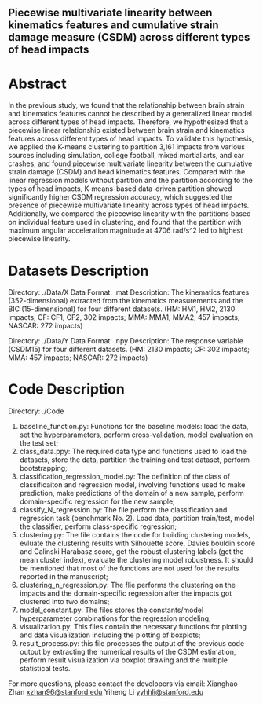 ## Piecewise multivariate linearity between kinematics features and cumulative strain damage measure (CSDM) across different types of head impacts
# Abstract
In the previous study, we found that the relationship between brain strain and kinematics features cannot be described by a generalized linear model across different types of head impacts. Therefore, we hypothesized that a piecewise linear relationship existed between brain strain and kinematics features across different types of head impacts. To validate this hypothesis, we applied the K-means clustering to partition 3,161 impacts from various sources including simulation, college football, mixed martial arts, and car crashes, and found piecewise multivariate linearity between the cumulative strain damage (CSDM) and head kinematics features. Compared with the linear regression models without partition and the partition according to the types of head impacts, K-means-based data-driven partition showed significantly higher CSDM regression accuracy, which suggested the presence of piecewise multivariate linearity across types of head impacts. Additionally, we compared the piecewise linearity with the partitions based on individual feature used in clustering, and found that the partition with maximum angular acceleration magnitude at 4706 rad/s^2 led to highest piecewise linearity.

# Datasets Description
Directory: ./Data/X 
Data Format: .mat
Description: The kinematics features (352-dimensional) extracted from the kinematics measurements and the BIC (15-dimensional) for four different datasets. (HM: HM1, HM2, 2130 impacts; CF: CF1, CF2, 302 impacts; MMA: MMA1, MMA2, 457 impacts; NASCAR: 272 impacts)

Directory: ./Data/Y
Data Format: .npy
Description: The response variable (CSDM15) for four different datasets. (HM: 2130 impacts; CF: 302 impacts; MMA: 457 impacts; NASCAR: 272 impacts)

# Code Description
Directory: ./Code
1) baseline_function.py: Functions for the baseline models: load the data, set the hyperparameters, perform cross-validation, model evaluation on the test set;
2) class_data.ppy: The required data type and functions used to load the datasets, store the data, partition the training and test dataset, perform bootstrapping;
3) classification_regression_model.py: The definition of the class of classificaiton and regression model, involving functions used to make prediction, make predictions of the domain of a new sample, perform domain-specific regression for the new sample;
4) classify_N_regression.py: The file perform the classification and regression task (benchmark No. 2). Load data, partition train/test, model the classifier, perform class-specific regression;
5) clustering.py: The file contains the code for building clustering models, evluate the clustering results with Silhouette score, Davies bouldin score and Calinski Harabasz score, get the robust clustering labels (get the mean cluster index), evaluate the clustering model robustness. It should be mentioned that most of the functions are not used for the results reported in the manuscript;
6) clustering_n_regression.py: The flie performs the clustering on the impacts and the domain-specific regression after the impacts got clustered into two domains;
7) model_constant.py: The files stores the constants/model hyperparameter combinations for the regression modeling;
8) visualization.py: This files contain the necessary functions for plotting and data visualization including the plotting of boxplots;
9) result_process.py: this file processes the output of the previous code output by extracting the numerical results of the CSDM estimation, perform result visualization via boxplot drawing and the multiple statistical tests.

For more questions, please contact the developers via email:
Xianghao Zhan
xzhan96@stanford.edu
Yiheng Li
yyhhli@stanford.edu
